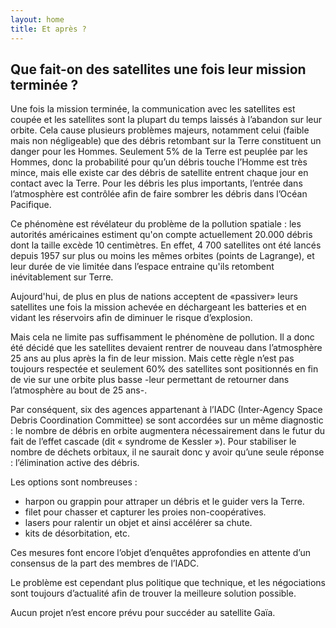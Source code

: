 ```yaml
---
layout: home
title: Et après ?
---
```


## Que fait-on des satellites une fois leur mission terminée ?

Une fois la mission terminée, la communication avec les satellites est coupée et les satellites sont la plupart du temps laissés à l’abandon sur leur orbite.
Cela cause plusieurs problèmes majeurs, notamment celui (faible mais non négligeable) que des débris retombant sur la Terre constituent un danger pour les Hommes. Seulement 5% de la Terre est peuplée par les Hommes, donc la probabilité pour qu’un débris touche l’Homme est très mince, mais elle existe car des débris de satellite entrent chaque jour en contact avec la Terre. Pour les débris les plus importants, l’entrée dans l’atmosphère est contrôlée afin de faire sombrer les débris dans l’Océan Pacifique.

Ce phénomène est révélateur du problème de la pollution spatiale : les autorités américaines estiment qu'on compte actuellement 20.000 débris dont la taille excède 10 centimètres. En effet, 4 700 satellites ont été lancés depuis 1957 sur plus ou moins les mêmes orbites (points de Lagrange), et leur durée de vie limitée dans l’espace entraine qu'ils retombent inévitablement sur Terre.

Aujourd'hui, de plus en plus de nations acceptent de «passiver» leurs satellites une fois la mission achevée en déchargeant les batteries et en vidant les réservoirs afin de diminuer le risque d’explosion.

Mais cela ne limite pas suffisamment le phénomène de pollution.
Il a donc été décidé que les satellites devaient rentrer de nouveau dans l’atmosphère 25 ans au plus après la fin de leur mission. Mais cette règle n’est pas toujours respectée et seulement 60% des satellites sont positionnés en fin de vie sur une orbite plus basse -leur permettant de retourner dans l’atmosphère au bout de 25 ans-.

Par conséquent, six des agences appartenant à l’IADC (Inter-Agency Space Debris Coordination Committee) se sont accordées sur un même diagnostic : le nombre de débris en orbite augmentera nécessairement dans le futur du fait de l’effet cascade (dit « syndrome de Kessler »). Pour stabiliser le nombre de déchets orbitaux, il ne saurait donc y avoir qu’une seule réponse : l’élimination active des débris.

Les options sont nombreuses :
- harpon ou grappin pour attraper un débris et le guider vers la Terre.
- filet pour chasser et capturer les proies non-coopératives.
- lasers pour ralentir un objet et ainsi accélérer sa chute.
- kits de désorbitation, etc.

Ces mesures font encore l’objet d’enquêtes approfondies en attente d’un consensus de la part des membres de l’IADC.

Le problème est cependant plus politique que technique, et les négociations sont toujours d’actualité afin de trouver la meilleure solution possible.


Aucun projet n’est encore prévu pour succéder au satellite Gaïa.
